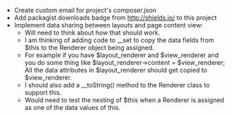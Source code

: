* Create custom email for project's composer.json
* Add packagist downloads badge from http://shields.io/ to this project
* Implement data sharing between layouts and page content view: 
    - Will need to think about how that should work. 
    - I am thinking of adding code to __set to copy the data fields from $this to the Renderer object being assigned. 
    - For example if you have $layout_renderer and $view_renderer and you do some thing like $layout_renderer->content = $view_renderer; 
      All the data attributes in $layout_renderer should get copied to $view_renderer. 
    - I should also add a __toString() method to the Renderer class to support this.
    - Would need to test the nesting of $this when a Renderer is assigned as one of the data values of this.